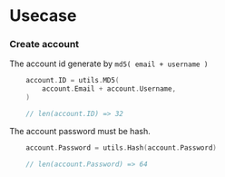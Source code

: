 # Usecase

### Create account

The account id generate by `md5( email + username )`

```go
	account.ID = utils.MD5(
		account.Email + account.Username,
	)

	// len(account.ID) => 32
```

The account password must be hash.

```go
	account.Password = utils.Hash(account.Password)

	// len(account.Password) => 64
```
